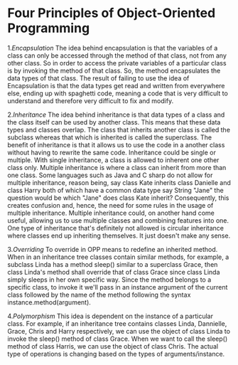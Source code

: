 # Four Principles of Object-Oriented Programming

1.*Encapsulation* The idea behind encapsulation is that the variables of a class can only be accessed through the method of that class, not from any other class. So in order to access the private variables of a particular class is by invoking the method of that class. So, the method encapsulates the data types of that class. The result of failing to use the idea of Encapsulation is that the data types get read and written from everywhere else, ending up with spaghetti code, meaning a code that is very difficult to understand and therefore very difficult to fix and modify.

2.*Inheritance* The idea behind inheritance is that data types of a class and the class itself can be used by another class. This means that these data types and classes overlap. The class that inherits another class is called the subclass whereas that which is inherited is called the superclass. The benefit of inheritance is that it allows us to use the code in a another class without having to rewrite the same code. Inheritance could be single or multiple. With single inheritance, a class is allowed to inherent one other class only. Multiple inheritance is where a class can inherit from more than one class. Some languages such as Java and C sharp do not allow for multiple inheritance, reason being, say class Kate inherits class Danielle and class Harry both of which have a common data type say String "Jane" the question would be which "Jane" does class Kate inherit? Consequently, this creates confusion and, hence, the need for some rules in the usage of multiple inheritance. Multiple inheritance could, on another hand come useful, allowing us to use multiple classes and combining features into one. One type of inheritance that's definitely not allowed is circular inheritance where classes end up inheriting themselves. It just doesn't make any sense.

3.*Overriding* To override in OPP means to redefine an inherited method. When in an inheritance tree classes contain similar methods, for example, a subclass Linda has a method sleep() similar to a superclass Grace, then class Linda's method shall override that of class Grace since class Linda simply sleeps in her own specific way. Since the method belongs to a specific class, to invoke it we'll pass in an instance argument of the current class followed by the name of the method following the syntax instance.method(argument).

4.*Polymorphism* This idea is dependent on the instance of a particular class. For example, if an inheritance tree contains classes Linda, Dannielle, Grace, Chris and Harry respectively, we can use the object of class Linda to invoke the sleep() method of class Grace. When we want to call the sleep() method of class Harris, we can use the object of class Chris. The actual type of operations is changing based on the types of arguments/instance.
